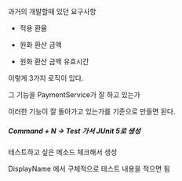 
과거의 개발할때 있던 요구사항

- 적용 환율

- 원화 환산 금액

- 원화 환산 금액 유효시간

이렇게 3가지 로직이 있다.

그 기능을 PaymentService가 잘 하고 있는가

이러한 기능이 잘 돌아가고 있는가를 기준으로 만들면 된다.


##### Command + N -> Test 가서 JUnit 5로 생성

테스트하고 싶은 메소드 체크해서 생성


DisplayName 에서 구체적으로 테스트 내용을 적으면 됨

